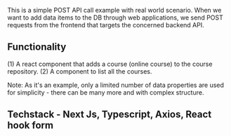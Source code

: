 This is a simple POST API call example with real world scenario. When we want to add data items to the DB through web applications, we send POST requests from the frontend that targets the concerned backend API.

## Functionality

(1) A react component that adds a course (online course) to the course repository. (2) A component to list all the courses.

Note: As it's an example, only a limited number of data properties are used for simplicity - there can be many more and with complex structure.

## Techstack - Next Js, Typescript, Axios, React hook form
